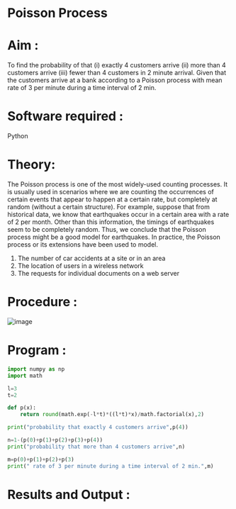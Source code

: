 # Poisson Process

# Aim : 
To find the probability of that  (i) exactly 4 customers arrive (ii) more than 4 customers arrive (iii) fewer than 4 customers in 2 minute  arrival. Given that the customers arrive at a bank according to a Poisson process with mean rate of 3 per minute  during a time interval of 2 min. 


# Software required :  

Python

# Theory:

The Poisson process is one of the most widely-used counting processes. It is usually used in scenarios where we are counting the occurrences of certain events that appear to happen at a certain rate, but completely at random (without a certain structure). For example, suppose that from historical data, we know that earthquakes occur in a certain area with a rate of 2 per month. Other than this information, the timings of earthquakes seem to be completely random. Thus, we conclude that the Poisson process might be a good model for earthquakes. In practice, the Poisson process or its extensions have been used to model.

1. The number of car accidents at a site or in an area
2. The location of users in a wireless network
3. The requests for individual documents on a web server

 
# Procedure :

![image](https://user-images.githubusercontent.com/104613195/171325180-eaf80506-545c-4f35-878a-1e95aa0e81e3.png)



# Program :
```python
import numpy as np
import math

l=3
t=2

def p(x):
    return round(math.exp(-l*t)*((l*t)*x)/math.factorial(x),2)

print("probability that exactly 4 customers arrive",p(4))

n=1-(p(0)+p(1)+p(2)+p(3)+p(4))
print("probability that more than 4 customers arrive",n)

m=p(0)+p(1)+p(2)+p(3)
print(" rate of 3 per minute during a time interval of 2 min.",m)
```
 

# Results and Output : 
 
